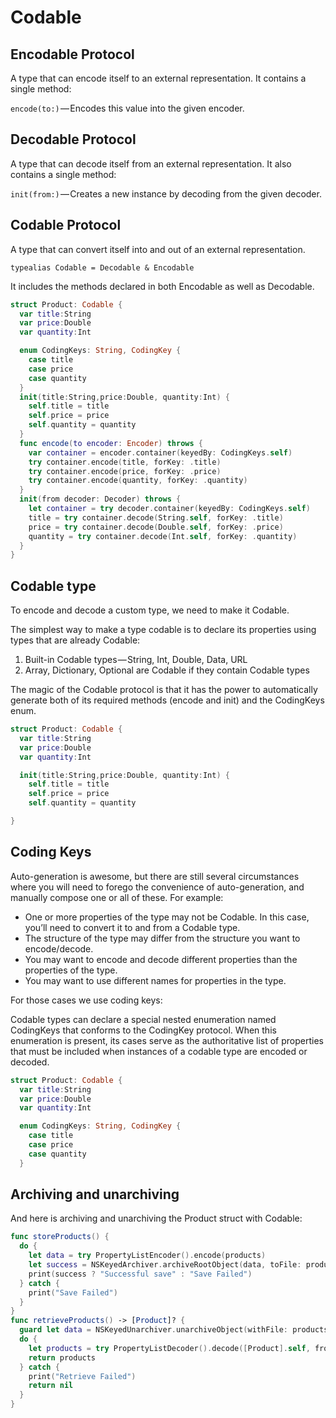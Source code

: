 # Codable

## Encodable Protocol

A type that can encode itself to an external representation. It contains a single method:

`encode(to:)` — Encodes this value into the given encoder.

## Decodable Protocol

A type that can decode itself from an external representation. It also contains a single method:

`init(from:)` — Creates a new instance by decoding from the given decoder.

## Codable Protocol

A type that can convert itself into and out of an external representation.

`typealias Codable = Decodable & Encodable`

It includes the methods declared in both Encodable as well as Decodable.

```Swift
struct Product: Codable {
  var title:String
  var price:Double
  var quantity:Int

  enum CodingKeys: String, CodingKey {
    case title
    case price
    case quantity
  }
  init(title:String,price:Double, quantity:Int) {
    self.title = title
    self.price = price
    self.quantity = quantity
  }
  func encode(to encoder: Encoder) throws {
    var container = encoder.container(keyedBy: CodingKeys.self)
    try container.encode(title, forKey: .title)
    try container.encode(price, forKey: .price)
    try container.encode(quantity, forKey: .quantity)
  }
  init(from decoder: Decoder) throws {
    let container = try decoder.container(keyedBy: CodingKeys.self)
    title = try container.decode(String.self, forKey: .title)
    price = try container.decode(Double.self, forKey: .price)
    quantity = try container.decode(Int.self, forKey: .quantity)
  }
}
```

## Codable type

To encode and decode a custom type, we need to make it Codable.

The simplest way to make a type codable is to declare its properties using types that are already Codable:

1. Built-in Codable types — String, Int, Double, Data, URL
1. Array, Dictionary, Optional are Codable if they contain Codable types

The magic of the Codable protocol is that it has the power to automatically generate both of its required methods (encode and init) and the CodingKeys enum.

```Swift
struct Product: Codable {
  var title:String
  var price:Double
  var quantity:Int

  init(title:String,price:Double, quantity:Int) {
    self.title = title
    self.price = price
    self.quantity = quantity

}
```

## Coding Keys

Auto-generation is awesome, but there are still several circumstances where you will need to forego the convenience of auto-generation, and manually compose one or all of these. For example:

- One or more properties of the type may not be Codable. In this case, you’ll need to convert it to and from a Codable type.
- The structure of the type may differ from the structure you want to encode/decode.
- You may want to encode and decode different properties than the properties of the type.
- You may want to use different names for properties in the type.

For those cases we use coding keys:

Codable types can declare a special nested enumeration named CodingKeys that conforms to the CodingKey protocol. When this enumeration is present, its cases serve as the authoritative list of properties that must be included when instances of a codable type are encoded or decoded.

```Swift
struct Product: Codable {
  var title:String
  var price:Double
  var quantity:Int

  enum CodingKeys: String, CodingKey {
    case title
    case price
    case quantity
  }
```

## Archiving and unarchiving

And here is archiving and unarchiving the Product struct with Codable:

```Swift
func storeProducts() {
  do {
    let data = try PropertyListEncoder().encode(products)
    let success = NSKeyedArchiver.archiveRootObject(data, toFile: productsFile.path)
    print(success ? "Successful save" : "Save Failed")
  } catch {
    print("Save Failed")
  }
}
func retrieveProducts() -> [Product]? {
  guard let data = NSKeyedUnarchiver.unarchiveObject(withFile: productsFile.path) as? Data else { return nil }
  do {
    let products = try PropertyListDecoder().decode([Product].self, from: data)
    return products
  } catch {
    print("Retrieve Failed")
    return nil
  }
}
```